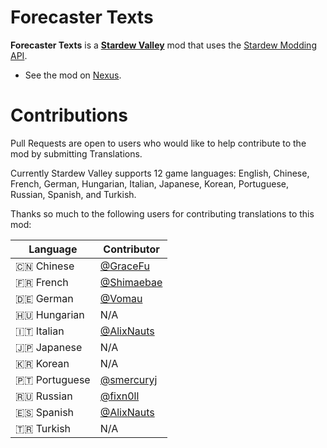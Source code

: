 # Forecaster Texts
**Forecaster Texts** is a **[Stardew Valley](https://www.stardewvalley.net/)** mod that uses the [Stardew Modding API](https://www.nexusmods.com/stardewvalley/mods/2400).

- See the mod on [Nexus](https://www.nexusmods.com/stardewvalley/mods/7541/).

# Contributions

Pull Requests are open to users who would like to help contribute to the mod by submitting Translations.

Currently Stardew Valley supports 12 game languages: English, Chinese, French, German, Hungarian, Italian, Japanese, Korean, Portuguese, Russian, Spanish, and Turkish.

Thanks so much to the following users for contributing translations to this mod:

| Language              | Contributor                                    |
|-----------------------|------------------------------------------------|
| :cn: Chinese          | [@GraceFu](https://www.github.com/GraceFu)     |
| :fr: French           | [@Shimaebae](https://www.github.com/Shimaebae) |
| :de: German           | [@Vomau](https://www.github.com/Vomau)         |
| :hungary: Hungarian   | N/A                                            |
| :it: Italian          | [@AlixNauts](https://www.github.com/AlixNauts) |
| :jp: Japanese         | N/A                                            |
| :kr: Korean           | N/A                                            |
| :portugal: Portuguese | [@smercuryj](https://www.github.com/smercuryj) |
| :ru: Russian          | [@fixn0ll](https://www.github.com/fixn0ll)     |
| :es: Spanish          | [@AlixNauts](https://www.github.com/AlixNauts) | 
| :tr: Turkish          | N/A                                            |